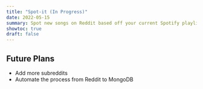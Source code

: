 ```yaml
---
title: "Spot-it (In Progress)"
date: 2022-05-15
summary: Spot new songs on Reddit based off your current Spotify playlists.
showtoc: true
draft: false
---
```


## Future Plans
- Add more subreddits
- Automate the process from Reddit to MongoDB